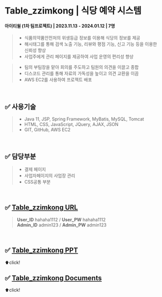 # Table_zzimkong | 식당 예약 시스템
#### 아이티윌 (1차 팀프로젝트) | 2023.11.13 - 2024.01.12 | 7명

> - 식품의약품안전처의 위생등급 정보를 이용해 식당의 정보를 제공
> - 해시태그를 통해 검색 노출 기능, 리뷰와 평점 기능, 신고 기능 등을 이용한 신뢰성 향상
> - 사업주에게 관리 페이지를 제공하여 사업 운영의 편리성 향상

> - 팀의 부팀장을 맡아 회의를 주도하고 팀원의 의견을 이끌고 종합
> - 디스코드 관리를 통해 자료의 가독성을 높이고 의견 교환을 이끔
> - AWS EC2를 사용하여 프로젝트 배포

<br>
       
✅ 사용기술
-------------
> - Java 11, JSP, Spring Framework, MyBatis, MySQL, Tomcat
> - HTML, CSS, JavaScript, JQuery, AJAX, JSON
> - GIT, GitHub, AWS EC2

<br>

✅ 담당부분
-------------
> - 결제 페이지
> - 사업자페이지의 사업장 관리
> - CSS공통 부분

<br>

✅ [Table_zzimkong URL](http://43.201.111.185:8080/zzimkong/)
-------------
> **User_ID** hahaha1112 /  **User_PW** hahaha1112   
> **Admin_ID** admin123 / **Admin_PW** admin123

<br>

✅ [Table_zzimkong PPT](https://drive.google.com/file/d/1Bk9R7OcgkHpxv5pHvTrraNPnGgBJmTo4/view?usp=sharing)
-------------
⬆️click!
<br>

✅ [Table_zzimkong Documents](https://drive.google.com/drive/folders/1nzWLDrreENVaQ_YG6SdzDdxmkzrqvUmA?usp=sharing)
-------------
⬆️click!
